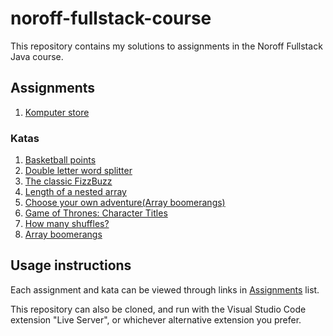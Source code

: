 # noroff-fullstack-course
This repository contains my solutions to assignments in the Noroff Fullstack Java course.

## Assignments
1. [Komputer store](https://jonaskris.github.io/noroff-fullstack-course/assignments/1)
### Katas
1. [Basketball points](https://jonaskris.github.io/noroff-fullstack-course/assignments/katas/1)
2. [Double letter word splitter](https://jonaskris.github.io/noroff-fullstack-course/assignments/katas/2)
3. [The classic FizzBuzz](https://jonaskris.github.io/noroff-fullstack-course/assignments/katas/3)
4. [Length of a nested array](https://jonaskris.github.io/noroff-fullstack-course/assignments/katas/4)
5. [Choose your own adventure(Array boomerangs)](https://jonaskris.github.io/noroff-fullstack-course/assignments/katas/5)
6. [Game of Thrones: Character Titles](https://jonaskris.github.io/noroff-fullstack-course/assignments/katas/6)
7. [How many shuffles?](https://jonaskris.github.io/noroff-fullstack-course/assignments/katas/7)
8. [Array boomerangs](https://jonaskris.github.io/noroff-fullstack-course/assignments/katas/5)

## Usage instructions
Each assignment and kata can be viewed through links in [Assignments](#assignments) list.

This repository can also be cloned, and run with the Visual Studio Code extension "Live Server", or whichever alternative extension you prefer.